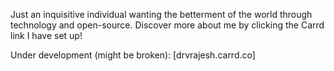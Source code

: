 Just an inquisitive individual wanting the betterment of the world through technology and open-source. Discover more about me by clicking the Carrd link I have set up!

Under development (might be broken): [drvrajesh.carrd.co]
